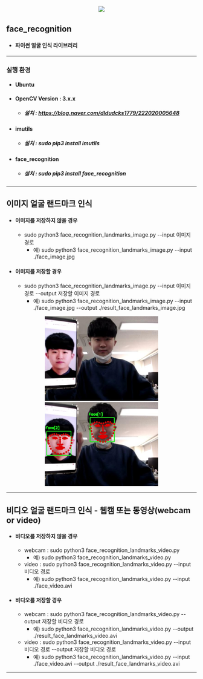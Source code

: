 <div>
  <p align="center">
    <img width="500" src="result_face_landmarks_video.gif"> 
  </p>
</div>

## face_recognition
* #### 파이썬 얼굴 인식 라이브러리

---
### 실행 환경
* #### Ubuntu
* #### OpenCV Version : 3.x.x
  * ##### 설치 : https://blog.naver.com/dldudcks1779/222020005648
* #### imutils
  * ##### 설치 : sudo pip3 install imutils
* #### face_recognition
  * ##### 설치 : sudo pip3 install face_recognition
  
---
## 이미지 얼굴 랜드마크 인식
* #### 이미지를 저장하지 않을 경우
  * sudo python3 face_recognition_landmarks_image.py --input 이미지 경로
    * 예) sudo python3 face_recognition_landmarks_image.py --input ./face_image.jpg
* #### 이미지를 저장할 경우
  * sudo python3 face_recognition_landmarks_image.py --input 이미지 경로 --output 저장할 이미지 경로
    * 예) sudo python3 face_recognition_landmarks_image.py --input ./face_image.jpg --output ./result_face_landmarks_image.jpg

<div>
  <p align="center">
    <img width="300" src="face_image.jpg"> 
    <img width="300" src="result_face_landmarks_image.jpg">
  </p>
</div>

---
## 비디오 얼굴 랜드마크 인식 - 웹캠 또는 동영상(webcam or video)
* #### 비디오를 저장하지 않을 경우
  * webcam : sudo python3 face_recognition_landmarks_video.py
    * 예) sudo python3 face_recognition_landmarks_video.py
  * video : sudo python3 face_recognition_landmarks_video.py --input 비디오 경로
    * 예) sudo python3 face_recognition_landmarks_video.py --input ./face_video.avi
* #### 비디오를 저장할 경우
  * webcam : sudo python3 face_recognition_landmarks_video.py --output 저장할 비디오 경로
    * 예) sudo python3 face_recognition_landmarks_video.py --output ./result_face_landmarks_video.avi
  * video : sudo python3 face_recognition_landmarks_video.py --input 비디오 경로 --output 저장할 비디오 경로
    * 예) sudo python3 face_recognition_landmarks_video.py --input ./face_video.avi --output ./result_face_landmarks_video.avi

---
